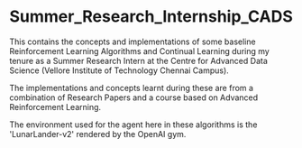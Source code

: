 # Summer_Research_Internship_CADS
This contains the concepts and implementations of some baseline Reinforcement Learning Algorithms and Continual Learning during my tenure as a Summer Research Intern at the Centre for Advanced Data Science (Vellore Institute of Technology Chennai Campus). 

The implementations and concepts learnt during these are from a combination of Research Papers and a course based on Advanced Reinforcement Learning.

The environment used for the agent here in these algorithms is the 'LunarLander-v2' rendered by the OpenAI gym.
